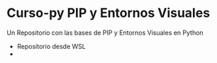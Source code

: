 # Curso-py PIP y Entornos Visuales
Un Repositorio con las bases de PIP y Entornos Visuales en Python 

- Repositorio desde WSL 
- 
